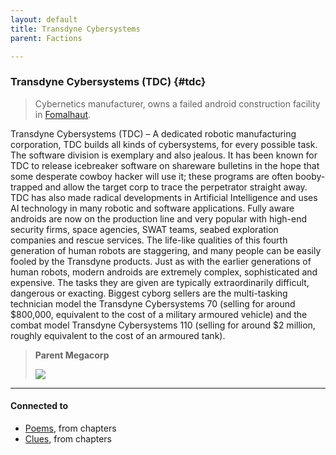 ```yaml
---
layout: default
title: Transdyne Cybersystems
parent: Factions

---
```



### Transdyne Cybersystems (TDC) {#tdc}

> Cybernetics manufacturer, owns a failed android construction facility in [Fomalhaut](https://sectorswithoutnumber.com/sector/NLQzbUMehZwe6d9pSuj8/system/iVUtn5m8fePOTNBy1hx2).

Transdyne Cybersystems (TDC) – A dedicated robotic manufacturing corporation, TDC builds all kinds of cybersystems, for every possible task. The software division is exemplary and also jealous. It has been known for TDC to release icebreaker software on shareware bulletins in the hope that some desperate cowboy hacker will use it; these programs are often booby-trapped and allow the target corp to trace the perpetrator straight away. TDC has also made radical developments in Artificial Intelligence and uses AI technology in many robotic and software applications. Fully aware androids are now on the production line and very popular with high-end security firms, space agencies, SWAT teams, seabed exploration companies and rescue services. The life-like qualities of this fourth generation of human robots are staggering, and many people can be easily fooled by the Transdyne products. Just as with the earlier generations of human robots, modern androids are extremely complex, sophisticated and expensive. The tasks they are given are typically extraordinarily difficult, dangerous or exacting. Biggest cyborg sellers are the multi-tasking technician model the Transdyne Cybersystems 70 (selling for around $800,000, equivalent to the cost of a military armoured vehicle) and the combat model Transdyne Cybersystems 110 (selling for around $2 million, roughly equivalent to the cost of an armoured tank).

> **Parent Megacorp**
> 
> ![](https://i.imgur.com/YF467Qj.png)


---
#### Connected to

<!-- QueryToSerialize: LIST without ID "["+ title + "](https://terra-campaigns.github.io/"+ regexreplace(file.path, ".md", "") + ")" + ", from " + regexreplace(file.folder, "hostile/", "") FROM ([[]]) OR outgoing([[]]) SORT file.folder DESC -->
<!-- SerializedQuery: LIST without ID "["+ title + "](https://terra-campaigns.github.io/"+ regexreplace(file.path, ".md", "") + ")" + ", from " + regexreplace(file.folder, "hostile/", "") FROM ([[]]) OR outgoing([[]]) SORT file.folder DESC -->
- [Poems](https://terra-campaigns.github.io/hostile/chapters/anthology_050), from chapters
- [Clues](https://terra-campaigns.github.io/hostile/chapters/chap009), from chapters
<!-- SerializedQuery END -->
